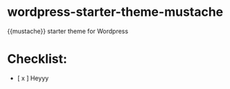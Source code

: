 # wordpress-starter-theme-mustache
{{mustache}} starter theme for Wordpress

# Checklist:

- [  x ] Heyyy
